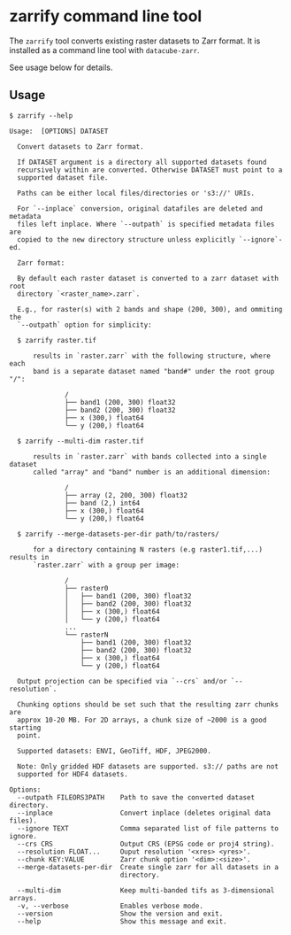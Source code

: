 # zarrify command line tool
The `zarrify` tool converts existing raster datasets to Zarr format. It is installed as a command line tool with `datacube-zarr`.

See usage below for details.
## Usage
    $ zarrify --help

    Usage:  [OPTIONS] DATASET

      Convert datasets to Zarr format.

      If DATASET argument is a directory all supported datasets found
      recursively within are converted. Otherwise DATASET must point to a
      supported dataset file.

      Paths can be either local files/directories or 's3://' URIs.

      For `--inplace` conversion, original datafiles are deleted and metadata
      files left inplace. Where `--outpath` is specified metadata files are
      copied to the new directory structure unless explicitly `--ignore`-ed.

      Zarr format:

      By default each raster dataset is converted to a zarr dataset with root
      directory `<raster_name>.zarr`.

      E.g., for raster(s) with 2 bands and shape (200, 300), and ommiting the
      `--outpath` option for simplicity:

      $ zarrify raster.tif

          results in `raster.zarr` with the following structure, where each
          band is a separate dataset named "band#" under the root group "/":

                  /
                  ├── band1 (200, 300) float32
                  ├── band2 (200, 300) float32
                  ├── x (300,) float64
                  └── y (200,) float64

      $ zarrify --multi-dim raster.tif

          results in `raster.zarr` with bands collected into a single dataset
          called "array" and "band" number is an additional dimension:

                  /
                  ├── array (2, 200, 300) float32
                  ├── band (2,) int64
                  ├── x (300,) float64
                  └── y (200,) float64

      $ zarrify --merge-datasets-per-dir path/to/rasters/

          for a directory containing N rasters (e.g raster1.tif,...) results in
          `raster.zarr` with a group per image:

                  /
                  ├── raster0
                  │   ├── band1 (200, 300) float32
                  │   ├── band2 (200, 300) float32
                  │   ├── x (300,) float64
                  │   └── y (200,) float64
                  ...
                  └── rasterN
                      ├── band1 (200, 300) float32
                      ├── band2 (200, 300) float32
                      ├── x (300,) float64
                      └── y (200,) float64

      Output projection can be specified via `--crs` and/or `--resolution`.

      Chunking options should be set such that the resulting zarr chunks are
      approx 10-20 MB. For 2D arrays, a chunk size of ~2000 is a good starting
      point.

      Supported datasets: ENVI, GeoTiff, HDF, JPEG2000.

      Note: Only gridded HDF datasets are supported. s3:// paths are not
      supported for HDF4 datasets.

    Options:
      --outpath FILEORS3PATH    Path to save the converted dataset directory.
      --inplace                 Convert inplace (deletes original data files).
      --ignore TEXT             Comma separated list of file patterns to ignore.
      --crs CRS                 Output CRS (EPSG code or proj4 string).
      --resolution FLOAT...     Ouput resolution '<xres> <yres>'.
      --chunk KEY:VALUE         Zarr chunk option '<dim>:<size>'.
      --merge-datasets-per-dir  Create single zarr for all datasets in a
                                directory.

      --multi-dim               Keep multi-banded tifs as 3-dimensional arrays.
      -v, --verbose             Enables verbose mode.
      --version                 Show the version and exit.
      --help                    Show this message and exit.
